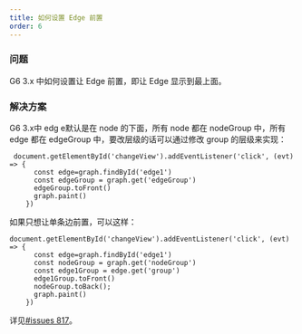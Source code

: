```yaml
---
title: 如何设置 Edge 前置
order: 6
---
```


### 问题
G6 3.x 中如何设置让 Edge 前置，即让 Edge 显示到最上面。

### 解决方案
G6 3.x中 edg e默认是在 node 的下面，所有 node 都在 nodeGroup 中，所有 edge 都在 edgeGroup 中，要改层级的话可以通过修改 group 的层级来实现：
```
 document.getElementById('changeView').addEventListener('click', (evt) => {
      const edge=graph.findById('edge1')
      const edgeGroup = graph.get('edgeGroup')
      edgeGroup.toFront()
      graph.paint()
    })
```

如果只想让单条边前置，可以这样：

```
document.getElementById('changeView').addEventListener('click', (evt) => {
      const edge=graph.findById('edge1')
      const nodeGroup = graph.get('nodeGroup')
      const edge1Group = edge.get('group')
      edge1Group.toFront()
      nodeGroup.toBack();
      graph.paint()
    })
```

详见[#issues 817](https://github.com/antvis/G6/issues/817)。

